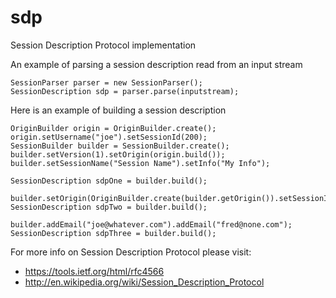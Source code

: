 # sdp
Session Description Protocol implementation


An example of parsing a session description read from an input stream
````
SessionParser parser = new SessionParser();
SessionDescription sdp = parser.parse(inputstream);
````

Here is an example of building a session description
````
OriginBuilder origin = OriginBuilder.create();
origin.setUsername("joe").setSessionId(200);
SessionBuilder builder = SessionBuilder.create();
builder.setVersion(1).setOrigin(origin.build());
builder.setSessionName("Session Name").setInfo("My Info");

SessionDescription sdpOne = builder.build();

builder.setOrigin(OriginBuilder.create(builder.getOrigin()).setSessionId(201).build());
SessionDescription sdpTwo = builder.build();

builder.addEmail("joe@whatever.com").addEmail("fred@none.com");
SessionDescription sdpThree = builder.build();
````

For more info on Session Description Protocol please visit:
* https://tools.ietf.org/html/rfc4566
* http://en.wikipedia.org/wiki/Session_Description_Protocol

